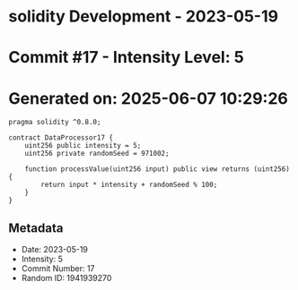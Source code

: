 ﻿# solidity Development - 2023-05-19
# Commit #17 - Intensity Level: 5
# Generated on: 2025-06-07 10:29:26
```solidity
pragma solidity ^0.8.0;

contract DataProcessor17 {
    uint256 public intensity = 5;
    uint256 private randomSeed = 971002;

    function processValue(uint256 input) public view returns (uint256) {
        return input * intensity + randomSeed % 100;
    }
}
```
## Metadata
- Date: 2023-05-19
- Intensity: 5
- Commit Number: 17
- Random ID: 1941939270
